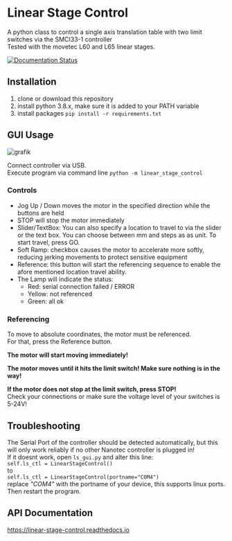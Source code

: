 # Linear Stage Control

A python class to control a single axis translation table with two limit switches via the SMCI33-1 controller  
Tested with the movetec L60 and L65 linear stages.

[![Documentation Status](https://readthedocs.org/projects/linear-stage-control/badge/?version=latest)](https://linear-stage-control.readthedocs.io/en/latest/?badge=latest)

## Installation

1. clone or download this repository
2. install python 3.8.x, make sure it is added to your PATH variable
3. install packages `pip install -r requirements.txt`

## GUI Usage 

![grafik](https://user-images.githubusercontent.com/40037381/105205492-9d02a780-5b45-11eb-8d78-1439f3895b21.png)

Connect controller via USB.  
Execute program via command line `python -m linear_stage_control`  


### Controls
- Jog Up / Down moves the motor in the specified direction while the buttons are held
- STOP will stop the motor immediately
- Slider/TextBox: You can also specify a location to travel to via the slider or the text box. You can choose between mm and steps as as unit. To start travel, press GO.
- Soft Ramp: checkbox causes the motor to accelerate more softly, reducing jerking movements to protect sensitive equipment
- Reference: this button will start the referencing sequence to enable the afore mentioned location travel ability.
- The Lamp will indicate the status:
    - Red: serial connection failed / ERROR
    - Yellow: not referenced
    - Green: all ok

### Referencing

To move to absolute coordinates, the motor must be referenced.  
For that, press the Reference button.   

**The motor will start moving immediately!**  

**The motor moves until it hits the limit switch! Make sure nothing is in the way!**  

**If the motor does not stop at the limit switch, press STOP!**  
Check your connections or make sure the voltage level of your switches is 5-24V!

## Troubleshooting

The Serial Port of the controller should be detected automatically, but this will only work reliably if no other Nanotec controller is plugged in!  
If it doesnt work, open `ls_gui.py` and alter this line:  
`self.ls_ctl = LinearStageControl()`  
to  
`self.ls_ctl = LinearStageControl(portname="COM4")`  
replace *"COM4"* with the portname of your device, this supports linux ports.  
Then restart the program.

## API Documentation

https://linear-stage-control.readthedocs.io
